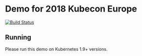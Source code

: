 # Demo for 2018 Kubecon Europe

[![Build Status](https://travis-ci.org/Huang-Wei/kubecon-demo.svg?branch=master)](https://travis-ci.org/Huang-Wei/kubecon-demo)

## Running

Please run this demo on Kubernetes 1.9+ versions.